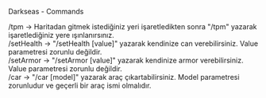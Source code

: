 Darkseas - Commands

/tpm -> Haritadan gitmek istediğiniz yeri işaretledikten sonra "/tpm" yazarak işaretlediğiniz yere ışınlanırsınız.<br/>
/setHealth -> "/setHealth [value]" yazarak kendinize can verebilirsiniz. Value parametresi zorunlu değildir.<br/>
/setArmor -> "/setArmor [value]" yazarak kendinize armor verebilirsiniz. Value parametresi zorunlu değildir.<br/>
/car -> "/car [model]" yazarak araç çıkartabilirsiniz. Model parametresi zorunludur ve geçerli bir araç ismi olmalıdır.<br/>
